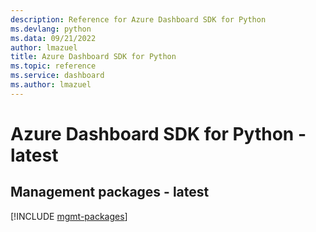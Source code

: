 ```yaml
---
description: Reference for Azure Dashboard SDK for Python
ms.devlang: python
ms.data: 09/21/2022
author: lmazuel
title: Azure Dashboard SDK for Python
ms.topic: reference
ms.service: dashboard
ms.author: lmazuel
---
```

# Azure Dashboard SDK for Python - latest

## Management packages - latest
[!INCLUDE [mgmt-packages](dashboard-mgmt-index.md)]